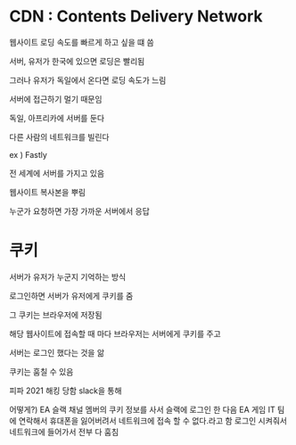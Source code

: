 # CDN : Contents Delivery Network

웹사이트 로딩 속도를 빠르게 하고 싶을 떄 씀

서버, 유저가 한국에 있으면 로딩은 빨리됨

그러나 유저가 독일에서 온다면 로딩 속도가 느림

서버에 접근하기 멀기 때문임

독일, 아프리카에 서버를 둔다

다른 사람의 네트워크를 빌린다

ex ) Fastly

전 세계에 서버를 가지고 있음

웹사이트 복사본을 뿌림

누군가  요청하면  가장  가까운  서버에서  응답

# 쿠키 

서버가 유저가 누군지 기억하는 방식

로그인하면 서버가 유저에게 쿠키를 줌

그 쿠키는 브라우저에 저장됨

해당 웹사이트에 접속할 때 마다 브라우저는 서버에게 쿠키를 주고

서버는 로그인 했다는 것을 앎

쿠키는  훔칠  수  있음

피파 2021 해킹 당함 slack을 통해 

어떻게?)
EA 슬랙 채널 멤버의 쿠키 정보를 사서 슬랙에 로그인 한 다음 EA 게임 IT 팀에 
연락해서 휴대폰을 잃어버려서 네트워크에 접속 할 수 없다.라고 함
로그인 시켜줘서  네트워크에 들어가서 전부 다 훔침
